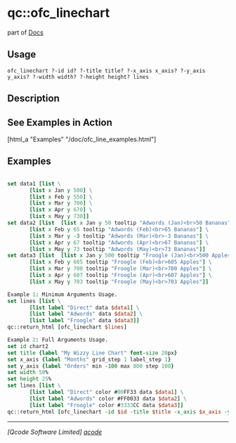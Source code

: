 qc::ofc_linechart
=================

part of [Docs](../index.md)

Usage
-----
`
	ofc_linechart ?-id id? ?-title title? ?-x_axis x_axis? ?-y_axis y_axis? ?-width width? ?-height height? lines
    `

Description
-----------
<h2>See Examples in Action</h2>
    [html_a "Examples" "/doc/ofc_line_examples.html"]

Examples
--------
```tcl

set data1 [list \ 
       [list x Jan y 500] \ 
       [list x Feb y 550] \ 
       [list x Mar y 700] \ 
       [list x Apr y 670] \ 
       [list x May y 730]]
set data2 [list  [list x Jan y 50 tooltip "Adwords (Jan)<br>50 Bananas"] \ 
       [list x Feb y 65 tooltip "Adwords (Feb)<br>65 Bananas"] \ 
       [list x Mar y -3 tooltip "Adwords (Mar)<br>-3 Bananas"] \ 
       [list x Apr y 67 tooltip "Adwords (Apr)<br>67 Bananas"] \ 
       [list x May y 73 tooltip "Adwords (May)<br>73 Bananas"]]
set data3 [list  [list x Jan y 500 tooltip "Froogle (Jan)<br>500 Apples"] \ 
       [list x Feb y 605 tooltip "Froogle (Feb)<br>605 Apples"] \ 
       [list x Mar y 700 tooltip "Froogle (Mar)<br>700 Apples"] \ 
       [list x Apr y 607 tooltip "Froogle (Apr)<br>607 Apples"] \ 
       [list x May y 703 tooltip "Froogle (May)<br>703 Apples"]]

Example 1: Minimum Arguments Usage.
set lines [list \ 
       [list label "Direct" data $data1] \ 
       [list label "Adwords" data $data2] \ 
       [list label "Froogle" data $data3]]
qc::return_html [ofc_linechart $lines]

Example 2: Full Arguments Usage.
set id chart2
set title {label "My Wizzy Line Chart" font-size 20px}
set x_axis {label "Months" grid_step 1 label_step 1}
set y_axis {label "Orders" min -100 max 800 step 100} 
set width 50%
set height 25%  
set lines [list \ 
       [list label "Direct" color #00FF33 data $data1] \ 
       [list label "Adwords" color #FF0033 data $data2] \ 
       [list label "Froogle" color #3333CC data $data3]]
qc::return_html [ofc_linechart -id $id -title $title -x_axis $x_axis -y_axis $y_axis -width $width -height $height --  $lines]

```

----------------------------------
*[Qcode Software Limited] [qcode]*

[qcode]: http://www.qcode.co.uk "Qcode Software"